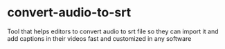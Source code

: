 # convert-audio-to-srt
Tool that helps editors to convert audio to srt file so they can import it and add captions in their videos fast and customized in any software
